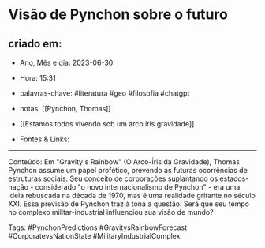 # Visão de Pynchon sobre o futuro

## criado em: 
-  Ano, Mês e dia: 2023-06-30
- Hora: 15:31

- palavras-chave: #literatura #geo #filosofia #chatgpt 
- notas: [[Pynchon, Thomas]]
- [[Estamos todos vivendo sob um arco íris gravidade]]
- Fontes & Links: 
---

Conteúdo: Em "Gravity's Rainbow" (O Arco-Íris da Gravidade), Thomas Pynchon assume um papel profético, prevendo as futuras ocorrências de estruturas sociais. Seu conceito de corporações suplantando os estados-nação - considerado "o novo internacionalismo de Pynchon" - era uma ideia rebuscada na década de 1970, mas é uma realidade gritante no século XXI. Essa previsão de Pynchon traz à tona a questão: Será que seu tempo no complexo militar-industrial influenciou sua visão de mundo?

Tags: #PynchonPredictions #GravitysRainbowForecast #CorporatevsNationState #MilitaryIndustrialComplex